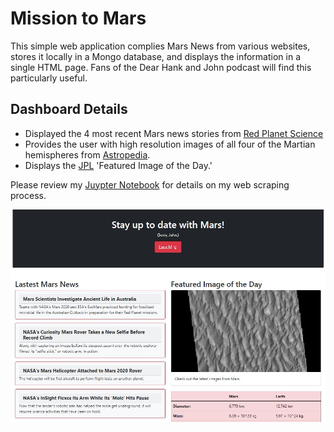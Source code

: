 # Mission to Mars

This simple web application complies Mars News from various websites, stores it locally in a Mongo database, and displays the information in a single HTML page. Fans of the Dear Hank and John podcast will find this particularly useful. 

## Dashboard Details
- Displayed the 4 most recent Mars news stories from [Red Planet Science](https://redplanetscience.com)
- Provides the user with high resolution images of all four of the Martian hemispheres from [Astropedia](https://marshemispheres.com).
- Displays the [JPL](https://spaceimages-mars.com) 'Featured Image of the Day.'

Please review my [Juypter Notebook](https://github.com/taylorsyde/Mars-News-Dashboard/blob/main/Mission_to_Mars/scrape.ipynb) for details on my web scraping process.


![mission_to_mars](https://github.com/taylorsyde/Mars-News-Dashboard/blob/main/Mission_to_Mars/Images/app_screenshot.JPG)




